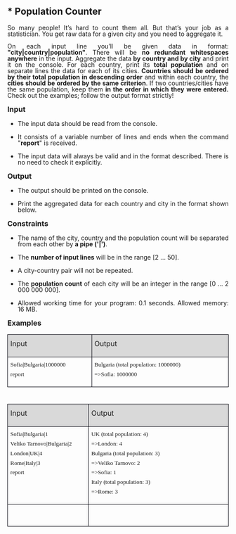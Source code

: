 <H2 LANG="bg-BG" CLASS="western"><SPAN LANG="en-US">* Population
	Counter</SPAN></H2>

<P ALIGN=JUSTIFY STYLE="margin-top: 0.06in; line-height: 100%">So
many people! It’s hard to count them all. But that’s your job as
a statistician. You get raw data for a given city and you need to
aggregate it. 
</P>
<P ALIGN=JUSTIFY STYLE="margin-top: 0.06in; line-height: 100%">On
each input line you’ll be given data in format:
<B>&quot;city|country|population&quot;</B>. There will be <B>no
redundant whitespaces anywhere</B> in the input. Aggregate the data
<B>by country and by city</B> and print it on the console. For each
country, print its <B>total population</B> and on separate lines the
data for each of its cities. <B>Countries should be ordered by their
total population in descending order</B> and within each country, the
<B>cities should be ordered by the same criterion</B>. If two
countries/cities have the same population, keep them <B>in the order
in which they were entered.</B> Check out the examples; follow the
output format strictly!</P>
<H3 CLASS="western" ALIGN=JUSTIFY STYLE="margin-top: 0in; margin-bottom: 0in">
Input</H3>
<UL>
	<LI><P ALIGN=JUSTIFY STYLE="margin-bottom: 0in; line-height: 100%">The
	input data should be read from the console.</P>
	<LI><P ALIGN=JUSTIFY STYLE="margin-bottom: 0in; line-height: 100%">It
	consists of a variable number of lines and ends when the command
	&quot;<B>report</B>&quot; is received.</P>
	<LI><P ALIGN=JUSTIFY STYLE="margin-bottom: 0in; line-height: 100%">The
	input data will always be valid and in the format described. There
	is no need to check it explicitly.</P>
</UL>
<H3 CLASS="western" ALIGN=JUSTIFY STYLE="margin-top: 0in; margin-bottom: 0in">
Output</H3>
<UL>
	<LI><P ALIGN=JUSTIFY STYLE="margin-bottom: 0in; line-height: 100%">The
	output should be printed on the console.</P>
	<LI><P ALIGN=JUSTIFY STYLE="margin-bottom: 0in; line-height: 100%">Print
	the aggregated data for each country and city in the format shown
	below.</P>
</UL>
<H3 CLASS="western" ALIGN=JUSTIFY STYLE="margin-top: 0in; margin-bottom: 0in">
Constraints</H3>
<UL>
	<LI><P ALIGN=JUSTIFY STYLE="margin-bottom: 0in; line-height: 100%">The
	name of the city, country and the population count will be separated
	from each other by <B>a pipe ('|')</B>.</P>
	<LI><P ALIGN=JUSTIFY STYLE="margin-bottom: 0in; line-height: 100%">The
	<B>number of input lines</B> will be in the range [2 … 50].</P>
	<LI><P ALIGN=JUSTIFY STYLE="margin-bottom: 0in; line-height: 100%">A
	city-country pair will not be repeated.</P>
	<LI><P ALIGN=JUSTIFY STYLE="margin-bottom: 0in; line-height: 100%">The
	<B>population count</B> of each city will be an integer in the range
	[0 … 2 000 000 000].</P>
	<LI><P ALIGN=JUSTIFY STYLE="margin-bottom: 0in; line-height: 100%">Allowed
	working time for your program: 0.1 seconds. Allowed memory: 16 MB.</P>
</UL>
<H3 CLASS="western" ALIGN=JUSTIFY STYLE="margin-top: 0in">Examples</H3>
<TABLE WIDTH=677 CELLPADDING=4 CELLSPACING=0>
	<COL WIDTH=212>
	<COL WIDTH=447>
	<TR VALIGN=TOP>
		<TD WIDTH=212 BGCOLOR="#d9d9d9" STYLE="border: 1px solid #00000a; padding-top: 0.04in; padding-bottom: 0.04in; padding-left: 0.06in; padding-right: 0.06in">
			<P ALIGN=JUSTIFY STYLE="margin-top: 0.06in"><FONT SIZE=3>Input</FONT></P>
		</TD>
		<TD WIDTH=447 BGCOLOR="#d9d9d9" STYLE="border: 1px solid #00000a; padding-top: 0.04in; padding-bottom: 0.04in; padding-left: 0.06in; padding-right: 0.06in">
			<P ALIGN=JUSTIFY STYLE="margin-top: 0.06in"><FONT SIZE=3>Output</FONT></P>
		</TD>
	</TR>
	<TR VALIGN=TOP>
		<TD WIDTH=212 STYLE="border: 1px solid #00000a; padding-top: 0.04in; padding-bottom: 0.04in; padding-left: 0.06in; padding-right: 0.06in">
			<P ALIGN=JUSTIFY STYLE="margin-top: 0.06in; margin-bottom: 0in"><FONT FACE="Consolas, serif"><FONT SIZE=2 STYLE="font-size: 10pt">Sofia|Bulgaria|1000000</FONT></FONT></P>
			<P ALIGN=JUSTIFY STYLE="margin-top: 0.06in"><FONT FACE="Consolas, serif"><FONT SIZE=2 STYLE="font-size: 10pt">report</FONT></FONT></P>
		</TD>
		<TD WIDTH=447 STYLE="border: 1px solid #00000a; padding-top: 0.04in; padding-bottom: 0.04in; padding-left: 0.06in; padding-right: 0.06in">
			<P ALIGN=JUSTIFY STYLE="margin-top: 0.06in; margin-bottom: 0in"><FONT FACE="Consolas, serif"><FONT SIZE=2 STYLE="font-size: 10pt">Bulgaria
			(total population: 1000000)</FONT></FONT></P>
			<P ALIGN=JUSTIFY STYLE="margin-top: 0.06in"><FONT FACE="Consolas, serif"><FONT SIZE=2 STYLE="font-size: 10pt">=&gt;Sofia:
			1000000</FONT></FONT></P>
		</TD>
	</TR>
</TABLE>
<P ALIGN=JUSTIFY STYLE="margin-top: 0.06in; margin-bottom: 0in; line-height: 0.07in">
<BR>
</P>
<TABLE WIDTH=677 CELLPADDING=4 CELLSPACING=0>
	<COL WIDTH=212>
	<COL WIDTH=447>
	<TR VALIGN=TOP>
		<TD WIDTH=212 BGCOLOR="#d9d9d9" STYLE="border: 1px solid #00000a; padding-top: 0.04in; padding-bottom: 0.04in; padding-left: 0.06in; padding-right: 0.06in">
			<P ALIGN=JUSTIFY STYLE="margin-top: 0.06in"><FONT SIZE=3>Input</FONT></P>
		</TD>
		<TD WIDTH=447 BGCOLOR="#d9d9d9" STYLE="border: 1px solid #00000a; padding-top: 0.04in; padding-bottom: 0.04in; padding-left: 0.06in; padding-right: 0.06in">
			<P ALIGN=JUSTIFY STYLE="margin-top: 0.06in"><FONT SIZE=3>Output</FONT></P>
		</TD>
	</TR>
	<TR VALIGN=TOP>
		<TD WIDTH=212 STYLE="border: 1px solid #00000a; padding-top: 0.04in; padding-bottom: 0.04in; padding-left: 0.06in; padding-right: 0.06in">
			<P ALIGN=JUSTIFY STYLE="margin-top: 0.06in; margin-bottom: 0in"><FONT FACE="Consolas, serif"><FONT SIZE=2 STYLE="font-size: 10pt">Sofia|Bulgaria|1</FONT></FONT></P>
			<P ALIGN=JUSTIFY STYLE="margin-top: 0.06in; margin-bottom: 0in"><FONT FACE="Consolas, serif"><FONT SIZE=2 STYLE="font-size: 10pt">Veliko
			Tarnovo|Bulgaria|2</FONT></FONT></P>
			<P ALIGN=JUSTIFY STYLE="margin-top: 0.06in; margin-bottom: 0in"><FONT FACE="Consolas, serif"><FONT SIZE=2 STYLE="font-size: 10pt">London|UK|4</FONT></FONT></P>
			<P ALIGN=JUSTIFY STYLE="margin-top: 0.06in; margin-bottom: 0in"><FONT FACE="Consolas, serif"><FONT SIZE=2 STYLE="font-size: 10pt">Rome|Italy|3</FONT></FONT></P>
			<P ALIGN=JUSTIFY STYLE="margin-top: 0.06in"><FONT FACE="Consolas, serif"><FONT SIZE=2 STYLE="font-size: 10pt">report</FONT></FONT></P>
		</TD>
		<TD WIDTH=447 STYLE="border: 1px solid #00000a; padding-top: 0.04in; padding-bottom: 0.04in; padding-left: 0.06in; padding-right: 0.06in">
			<P ALIGN=JUSTIFY STYLE="margin-top: 0.06in; margin-bottom: 0in"><FONT FACE="Consolas, serif"><FONT SIZE=2 STYLE="font-size: 10pt">UK
			(total population: 4)</FONT></FONT></P>
			<P ALIGN=JUSTIFY STYLE="margin-top: 0.06in; margin-bottom: 0in"><FONT FACE="Consolas, serif"><FONT SIZE=2 STYLE="font-size: 10pt">=&gt;London:
			4</FONT></FONT></P>
			<P ALIGN=JUSTIFY STYLE="margin-top: 0.06in; margin-bottom: 0in"><FONT FACE="Consolas, serif"><FONT SIZE=2 STYLE="font-size: 10pt">Bulgaria
			(total population: 3)</FONT></FONT></P>
			<P ALIGN=JUSTIFY STYLE="margin-top: 0.06in; margin-bottom: 0in"><FONT FACE="Consolas, serif"><FONT SIZE=2 STYLE="font-size: 10pt">=&gt;Veliko
			Tarnovo: 2</FONT></FONT></P>
			<P ALIGN=JUSTIFY STYLE="margin-top: 0.06in; margin-bottom: 0in"><FONT FACE="Consolas, serif"><FONT SIZE=2 STYLE="font-size: 10pt">=&gt;Sofia:
			1</FONT></FONT></P>
			<P ALIGN=JUSTIFY STYLE="margin-top: 0.06in; margin-bottom: 0in"><FONT FACE="Consolas, serif"><FONT SIZE=2 STYLE="font-size: 10pt">Italy
			(total population: 3)</FONT></FONT></P>
			<P ALIGN=JUSTIFY STYLE="margin-top: 0.06in"><FONT FACE="Consolas, serif"><FONT SIZE=2 STYLE="font-size: 10pt">=&gt;Rome:
			3</FONT></FONT></P>
		</TD>
	</TR>
	<TR VALIGN=TOP>
		<TD WIDTH=212 STYLE="border: 1px solid #00000a; padding-top: 0.04in; padding-bottom: 0.04in; padding-left: 0.06in; padding-right: 0.06in">
			<P ALIGN=JUSTIFY STYLE="margin-top: 0.06in"><BR>
			</P>
		</TD>
		<TD WIDTH=447 STYLE="border: 1px solid #00000a; padding-top: 0.04in; padding-bottom: 0.04in; padding-left: 0.06in; padding-right: 0.06in">
			<P ALIGN=JUSTIFY STYLE="margin-top: 0.06in"><BR>
			</P>
		</TD>
	</TR>
</TABLE>
